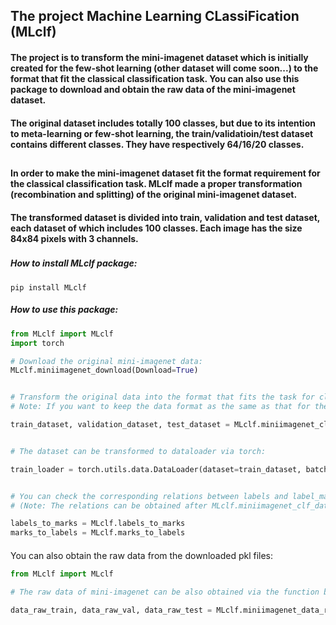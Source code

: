 ## The project Machine Learning CLassiFication (MLclf) 
#### The project is to transform the mini-imagenet dataset which is initially created for the few-shot learning (other dataset will come soon...) to the format that fit the classical classification task. You can also use this package to download and obtain the raw data of the mini-imagenet dataset.

#### The original dataset includes totally 100 classes, but due to its intention to meta-learning or few-shot learning, the train/validatioin/test dataset contains different classes. They have respectively 64/16/20 classes.
##

#### In order to make the mini-imagenet dataset fit the format requirement for the classical classification task. MLclf made a proper transformation (recombination and splitting) of the original mini-imagenet dataset.
#### The transformed dataset is divided into train, validation and test dataset, each dataset of which includes 100 classes. Each image has the size 84x84 pixels with 3 channels.
###
##### How to install MLclf package:
```angular2html
pip install MLclf
```

##### How to use this package:

```python
from MLclf import MLclf
import torch

# Download the original mini-imagenet data:
MLclf.miniimagenet_download(Download=True)


# Transform the original data into the format that fits the task for classification:
# Note: If you want to keep the data format as the same as that for the meta-learning, just set ratio_train=0.64, ratio_val=0.16, shuffle=False.

train_dataset, validation_dataset, test_dataset = MLclf.miniimagenet_clf_dataset(ratio_train=0.6, ratio_val=0.2, seed_value=None, shuffle=True, save_clf_data=True)


# The dataset can be transformed to dataloader via torch: 

train_loader = torch.utils.data.DataLoader(dataset=train_dataset, batch_size=128, shuffle=True, num_workers=0)


# You can check the corresponding relations between labels and label_marks of the image data:
# (Note: The relations can be obtained after MLclf.miniimagenet_clf_dataset is called, otherwise they will be returned as None instead.)

labels_to_marks = MLclf.labels_to_marks
marks_to_labels = MLclf.marks_to_labels
```
####

You can also obtain the raw data from the downloaded pkl files:
```python
from MLclf import MLclf

# The raw data of mini-imagenet can be also obtained via the function below:

data_raw_train, data_raw_val, data_raw_test = MLclf.miniimagenet_data_raw()
```